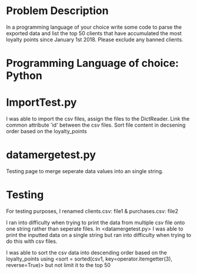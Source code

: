 # Problem Description

In a programming language of your choice write some code to parse the exported data and
list the top 50 clients that have accumulated the most loyalty points since January 1st 2018.
Please exclude any banned clients.

# Programming Language of choice: Python

# ImportTest.py

I was able to import the csv files, assign the files to the DictReader.
Link the common attribute 'id' between the csv files.
Sort file content in decsening order based on the loyalty_points

# datamergetest.py

Testing page to merge seperate data values into an single string.

# Testing

For testing purposes, I renamed clients.csv: file1 & purchases.csv: file2

I ran into difficulty when trying to print the data from multiple csv file onto one string
rather than seperate files. In <datamergetest.py> I was able to print the inputted data on
a single string but ran into difficulty when trying to do this with csv files.

I was able to sort the csv data into descending order based on the loyalty_points using
<sort = sorted(csv1, key=operator.itemgetter(3), reverse=True)> but not limit it to the top 50




